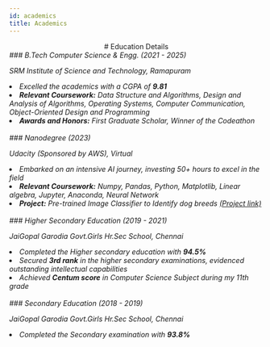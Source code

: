```yaml
---
id: academics
title: Academics
---
```


<center>
    # Education Details
</center>



<i>
### B.Tech Computer Science & Engg. (2021 - 2025)
<p>SRM Institute of Science and Technology, Ramapuram</p>

<li>Excelled the academics with a CGPA of <strong> 9.81 </strong></li>
<li><strong>Relevant Coursework:</strong> Data Structure and Algorithms, Design and Analysis of Algorithms, Operating Systems, Computer Communication, Object-Oriented Design and Programming </li>
<li><strong>Awards and Honors:</strong> First Graduate Scholar, Winner of the Codeathon</li>
</i>
<br/>
<i>
### Nanodegree (2023)
<p>Udacity (Sponsored by AWS), Virtual</p>

<li>Embarked on an intensive AI journey, investing 50+ hours to excel in the field</li>
<li><strong>Relevant Coursework:</strong> Numpy, Pandas, Python, Matplotlib, Linear algebra, Jupyter, Anaconda, Neural Network</li>
<li><strong>Project:</strong> Pre-trained Image Classifier to Identify dog breeds <a href="https://shorturl.at/fvNQV">(Project link)</a></li>
</i>
<br/>
<i>
### Higher Secondary Education (2019 - 2021)
<p>JaiGopal Garodia Govt.Girls Hr.Sec School, Chennai</p>

<li>Completed the Higher secondary education with <strong> 94.5%</strong></li>
<li>Secured <strong>3rd rank</strong> in the higher secondary examinations, evidenced outstanding intellectual capabilities</li>
<li> Achieved <strong>Centum score</strong> in Computer Science Subject during my 11th grade </li>
</i>
<br/>
<i>
### Secondary Education (2018 - 2019)
<p>JaiGopal Garodia Govt.Girls Hr.Sec School, Chennai</p>

<li>Completed the Secondary examination with <strong>93.8%</strong></li>
</i>